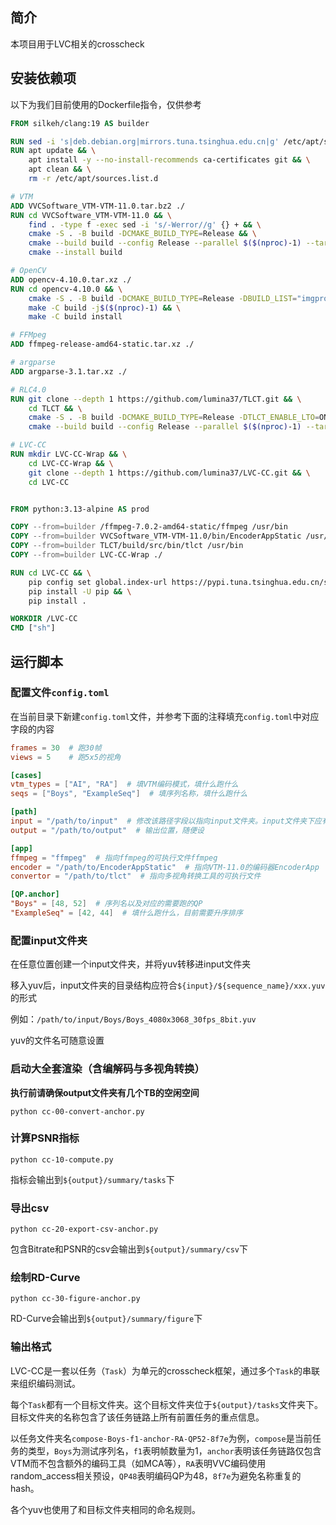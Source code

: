 ## 简介

本项目用于LVC相关的crosscheck

## 安装依赖项

以下为我们目前使用的Dockerfile指令，仅供参考

```Dockerfile
FROM silkeh/clang:19 AS builder

RUN sed -i 's|deb.debian.org|mirrors.tuna.tsinghua.edu.cn|g' /etc/apt/sources.list.d/debian.sources
RUN apt update && \
    apt install -y --no-install-recommends ca-certificates git && \
    apt clean && \
    rm -r /etc/apt/sources.list.d

# VTM
ADD VVCSoftware_VTM-VTM-11.0.tar.bz2 ./
RUN cd VVCSoftware_VTM-VTM-11.0 && \
    find . -type f -exec sed -i 's/-Werror//g' {} + && \
    cmake -S . -B build -DCMAKE_BUILD_TYPE=Release && \
    cmake --build build --config Release --parallel $($(nproc)-1) --target EncoderApp && \
    cmake --install build

# OpenCV
ADD opencv-4.10.0.tar.xz ./
RUN cd opencv-4.10.0 && \
    cmake -S . -B build -DCMAKE_BUILD_TYPE=Release -DBUILD_LIST="imgproc" -DBUILD_SHARED_LIBS=OFF -DCV_TRACE=OFF -DCPU_BASELINE=AVX2 -DCPU_DISPATCH=AVX2 -DOPENCV_ENABLE_ALLOCATOR_STATS=OFF -DWITH_ADE=OFF -DWITH_DSHOW=OFF -DWITH_FFMPEG=OFF -DWITH_IMGCODEC_HDR=OFF -DWITH_IMGCODEC_PFM=OFF -DWITH_IMGCODEC_PXM=OFF -DWITH_IMGCODEC_SUNRASTER=OFF -DWITH_IPP=OFF -DWITH_ITT=OFF -DWITH_JASPER=OFF -DWITH_JPEG=OFF -DWITH_LAPACK=OFF -DWITH_OPENCL=OFF -DWITH_OPENEXR=OFF -DWITH_OPENJPEG=OFF -DWITH_PNG=OFF -DWITH_PROTOBUF=OFF -DWITH_TIFF=OFF -DWITH_WEBP=OFF && \
    make -C build -j$($(nproc)-1) && \
    make -C build install

# FFMpeg
ADD ffmpeg-release-amd64-static.tar.xz ./

# argparse
ADD argparse-3.1.tar.xz ./

# RLC4.0
RUN git clone --depth 1 https://github.com/lumina37/TLCT.git && \
    cd TLCT && \
    cmake -S . -B build -DCMAKE_BUILD_TYPE=Release -DTLCT_ENABLE_LTO=ON -DTLCT_HEADER_ONLY=ON -DTLCT_ARGPARSE_PATH=/argparse-3.1 && \
    cmake --build build --config Release --parallel $($(nproc)-1) --target tlct-bin

# LVC-CC
RUN mkdir LVC-CC-Wrap && \
    cd LVC-CC-Wrap && \
    git clone --depth 1 https://github.com/lumina37/LVC-CC.git && \
    cd LVC-CC


FROM python:3.13-alpine AS prod

COPY --from=builder /ffmpeg-7.0.2-amd64-static/ffmpeg /usr/bin
COPY --from=builder VVCSoftware_VTM-VTM-11.0/bin/EncoderAppStatic /usr/bin
COPY --from=builder TLCT/build/src/bin/tlct /usr/bin
COPY --from=builder LVC-CC-Wrap ./

RUN cd LVC-CC && \
    pip config set global.index-url https://pypi.tuna.tsinghua.edu.cn/simple && \
    pip install -U pip && \
    pip install .

WORKDIR /LVC-CC
CMD ["sh"]
```

## 运行脚本

### 配置文件`config.toml`

在当前目录下新建`config.toml`文件，并参考下面的注释填充`config.toml`中对应字段的内容

```toml
frames = 30  # 跑30帧
views = 5    # 跑5x5的视角

[cases]
vtm_types = ["AI", "RA"]  # 填VTM编码模式，填什么跑什么
seqs = ["Boys", "ExampleSeq"]  # 填序列名称，填什么跑什么

[path]
input = "/path/to/input"  # 修改该路径字段以指向input文件夹。input文件夹下应有下载解压后的yuv文件
output = "/path/to/output"  # 输出位置，随便设

[app]
ffmpeg = "ffmpeg"  # 指向ffmpeg的可执行文件ffmpeg
encoder = "/path/to/EncoderAppStatic"  # 指向VTM-11.0的编码器EncoderApp
convertor = "/path/to/tlct"  # 指向多视角转换工具的可执行文件

[QP.anchor]
"Boys" = [48, 52]  # 序列名以及对应的需要跑的QP
"ExampleSeq" = [42, 44]  # 填什么跑什么，目前需要升序排序
```

### 配置input文件夹

在任意位置创建一个input文件夹，并将yuv转移进input文件夹

移入yuv后，input文件夹的目录结构应符合`${input}/${sequence_name}/xxx.yuv`的形式

例如：`/path/to/input/Boys/Boys_4080x3068_30fps_8bit.yuv`

yuv的文件名可随意设置

### 启动大全套渲染（含编解码与多视角转换）

**执行前请确保output文件夹有几个TB的空闲空间**

```shell
python cc-00-convert-anchor.py
```

### 计算PSNR指标

```shell
python cc-10-compute.py
```

指标会输出到`${output}/summary/tasks`下

### 导出csv

```shell
python cc-20-export-csv-anchor.py
```

包含Bitrate和PSNR的csv会输出到`${output}/summary/csv`下

### 绘制RD-Curve

```shell
python cc-30-figure-anchor.py
```

RD-Curve会输出到`${output}/summary/figure`下

### 输出格式

LVC-CC是一套以任务（`Task`）为单元的crosscheck框架，通过多个`Task`的串联来组织编码测试。

每个`Task`都有一个目标文件夹。这个目标文件夹位于`${output}/tasks`文件夹下。目标文件夹的名称包含了该任务链路上所有前置任务的重点信息。

以任务文件夹名`compose-Boys-f1-anchor-RA-QP52-8f7e`为例，`compose`是当前任务的类型，`Boys`为测试序列名，`f1`表明帧数量为1，`anchor`表明该任务链路仅包含VTM而不包含额外的编码工具（如MCA等），`RA`表明VVC编码使用random_access相关预设，`QP48`表明编码QP为48，`8f7e`为避免名称重复的hash。

各个yuv也使用了和目标文件夹相同的命名规则。
